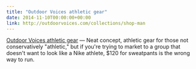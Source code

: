 ```yaml
---
title: "Outdoor Voices athletic gear"
date: 2014-11-10T00:00:00+00:00
link: http://outdoorvoices.com/collections/shop-man
---
```

[Outdoor Voices athletic gear](http://outdoorvoices.com/collections/shop-man) &mdash; 
 Neat concept, athletic gear for those not conservatively "athletic," but if you're trying to market to a group that doesn't want to look like a Nike athlete, $120 for sweatpants is the wrong way to run.
